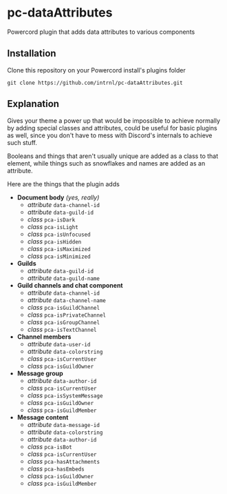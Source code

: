 # pc-dataAttributes

Powercord plugin that adds data attributes to various components

## Installation

Clone this repository on your Powercord install's plugins folder

```
git clone https://github.com/intrnl/pc-dataAttributes.git
```

## Explanation

Gives your theme a power up that would be impossible to achieve normally by adding special classes and attributes, could be useful for basic plugins as well, since you don't have to mess with Discord's internals to achieve such stuff.

Booleans and things that aren't usually unique are added as a class to that element, while things such as snowflakes and names are added as an attribute.

Here are the things that the plugin adds

- **Document body** _(yes, really)_
  - _attribute_ `data-channel-id`
  - _attribute_ `data-guild-id`
  - _class_ `pca-isDark`
  - _class_ `pca-isLight`
  - _class_ `pca-isUnfocused`
  - _class_ `pca-isHidden`
  - _class_ `pca-isMaximized`
  - _class_ `pca-isMinimized`
- **Guilds**
  - _attribute_ `data-guild-id`
  - _attribute_ `data-guild-name`
- **Guild channels and chat component**
  - _attribute_ `data-channel-id`
  - _attribute_ `data-channel-name`
  - _class_ `pca-isGuildChannel`
  - _class_ `pca-isPrivateChannel`
  - _class_ `pca-isGroupChannel`
  - _class_ `pca-isTextChannel`
- **Channel members**
  - _attribute_ `data-user-id`
  - _attribute_ `data-colorstring`
  - _class_ `pca-isCurrentUser`
  - _class_ `pca-isGuildOwner`
- **Message group**
  - _attribute_ `data-author-id`
  - _class_ `pca-isCurrentUser`
  - _class_ `pca-isSystemMessage`
  - _class_ `pca-isGuildOwner`
  - _class_ `pca-isGuildMember`
- **Message content**
  - _attribute_ `data-message-id`
  - _attribute_ `data-colorstring`
  - _attribute_ `data-author-id`
  - _class_ `pca-isBot`
  - _class_ `pca-isCurrentUser`
  - _class_ `pca-hasAttachments`
  - _class_ `pca-hasEmbeds`
  - _class_ `pca-isGuildOwner`
  - _class_ `pca-isGuildMember`

